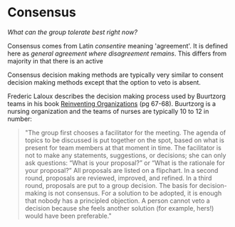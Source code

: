 # Consensus

*What can the group tolerate best right now?*

Consensus comes from Latin *consentire* meaning 'agreement'. It is defined here as *general agreement where disagreement remains*. This differs from majority in that there is an active 

Consensus decision making methods are typically very similar to consent decision making methods except that the option to veto is absent.

Frederic Laloux describes the decision making process used by Buurtzorg teams in his book [Reinventing Organizations](http://www.reinventingorganizations.com/) (pg 67-68). Buurtzorg is a nursing organization and the teams of nurses are typically 10 to 12 in number:

>"The group first chooses a facilitator for the meeting. The agenda of topics to be discussed is put together on the spot, based on what is present for team members at that moment in time. The facilitator is not to make any statements, suggestions, or decisions; she can only ask questions: “What is your proposal?” or “What is the rationale for your proposal?” All proposals are listed on a flipchart. In a second round, proposals are reviewed, improved, and refined. In a third round, proposals are put to a group decision. The basis for decision-making is not consensus. For a solution to be adopted, it is enough that nobody has a principled objection. A person cannot veto a decision because she feels another solution (for example, hers!) would have been preferable." 